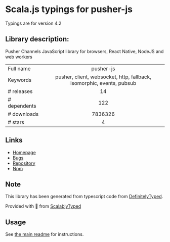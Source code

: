 
# Scala.js typings for pusher-js

Typings are for version 4.2

## Library description:
Pusher Channels JavaScript library for browsers, React Native, NodeJS and web workers

|                    |                 |
| ------------------ | :-------------: |
| Full name          | pusher-js |
| Keywords           | pusher, client, websocket, http, fallback, isomorphic, events, pubsub |
| # releases         | 14 |
| # dependents       | 122 |
| # downloads        | 7836326 |
| # stars            | 4 |

## Links
- [Homepage](https://github.com/pusher/pusher-js)
- [Bugs](https://github.com/pusher/pusher-js)
- [Repository](https://github.com/pusher/pusher-js)
- [Npm](https://www.npmjs.com/package/pusher-js)
    


## Note
This library has been generated from typescript code from [DefinitelyTyped](https://definitelytyped.org).

Provided with :purple_heart: from [ScalablyTyped](https://github.com/oyvindberg/ScalablyTyped)

## Usage
See [the main readme](../../readme.md) for instructions.


